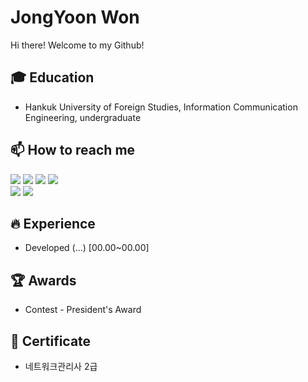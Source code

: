 <!-- <img align='right' src="https://hits.seeyoufarm.com/api/count/incr/badge.svg?url=https%3A%2F%2Fgithub.com%2FSeongilHeo%2Fhit-counter&count_bg=%2379C83D&title_bg=%23555555&icon=&icon_color=%23E7E7E7&title=Visits&edge_flat=false">
 -->
# JongYoon Won
Hi there! Welcome to my Github!<br>
<!-- I am a student studying computer Engineering.<br>
 -->
## 🎓 Education
- Hankuk University of Foreign Studies, Information Communication Engineering, undergraduate

## 📫 How to reach me
<a href="mailto:llovelegonoel@gmail.com" target="_blank"><img src="https://img.shields.io/badge/Gmail-EA4335?style=flat-square&logo=Gmail&logoColor=white"/></a>
<a href="https://www.instagram.com/zibb03/" target="_blank"><img src="https://img.shields.io/badge/Instagram-E4405F?style=flat-square&logo=Instagram&logoColor=white"/></a>
<a href="https://www.facebook.com/profile.php?id=100018771584733" target="_blank"><img src="https://img.shields.io/badge/Facebook-1877F2?style=flat-square&logo=Facebook&logoColor=white"/></a>
<img src="https://img.shields.io/badge/zibb-FFCD00?style=flat-square&logo=KakaoTalk&logoColor=white"/><br>
<a href="https://www.linkedin.com/in/jongyoon-won-b08509237/" target="_blank"><img src="https://img.shields.io/badge/LinkedIn-0A66C2?style=flat-square&logo=LinkedIn&logoColor=white"/></a>
<a href="https://www.youtube.com/channel/UC79Ip_nFNiUxP6B8b7vcdbg" target="_blank"><img src="https://img.shields.io/badge/YouTube-FF0000?style=flat-square&logo=YouTube&logoColor=white"/></a>
<!-- <a href="https://heo-seongil.tistory.com/" target="_blank"><img src="https://img.shields.io/badge/Blog-F56C2D?style=flat-square&logo=Opsgenie&logoColor=white"/></a> -->



<!--  ## 🔭 I’m currently working on ...
 - Research on Off-road Autonomous vehicle [22.04~]
 -->
## 🔥 Experience
- Developed (...) [00.00~00.00]

## 🏆 Awards
- Contest - President's Award
<!-- 
### 하루하루 성장하는 **김차헌**입니다.

#### 통계학, 데이터 분석 그리고 시각화 지식과 기술을 공부하고 있습니다. 
#### 분석을 통한 인사이트를 근거로 비즈니스에 기여하고 싶습니다. 

##### ["more information about me"](https://heoni00.github.io/about/)

##### 🏢 Career

| PERIOD | TITLE | SUBJECT |
| ------- | ------- | ------- | 
| **2023.01 -** | **통계데이터센터 본부 전산요원** | 국가 DB 품질점검, 데이터 정보보안, 데이터 분석 |
| **2022.01 - .06** | **전북선거관리위원회 여론조사 분석요원** | [**선거여론조사 Raw Data 분석 및 조사결과 통계 해석**](https://heoni00.github.io/professional-exp/pollanalysis/#선거여론조사-분석-모니터링-요원으로서-수행한-업무) |
| **2021.09 - .12** | **공공데이터 청년인턴** | **공공 개방데이터 품질 진단 및 개선** |

##### 🏆 Project  

| PERIOD | TITLE | SUBJECT |
| ------- | ------- | -------|
| **2022.01 - .01** | **전북대 빅데이터 분석 경연대회** | [**지하철 유동인구와 공기질 분석 및 지도 시각화**](https://github.com/heoni00/2022-AnalysisCompetition-Subway) |
| **2021.07 - .08** | **K-DATA & 울산항만공사 협업 프로젝트** | [**차종 인식 AI를 활용한 차량 재고 관리 서비스**](https://github.com/heoni00/2021-Project-UPA) | 
| **2021.07 - .07** | **비즈니스 모델 스터디** | [**배달의 민족 개인추천화 서비스 기획 및 알고리즘 연구**](https://github.com/heoni00/2021-Sub_Project-Baemin) |
| **2020.09 - .10** | **2020 NIA 빅콘테스트** | [**퓨쳐스리그, 20시즌 야구 승률 예측 모델 개발**](https://github.com/heoni00/2020-Project-Bigcon) |
| **2020.06 - .07** | **박사 논문 통계 분석** | **중등 가정과 세계시민교육 프로그램 개발과 실행 평가 연구 통계 분석** |
| 해외경험 | | |
| **2018.07 - .08** | **캄보디아 해외봉사 (전북대)** | **캄보디아 현지 교육 봉사 및 마을 화장실 짓기** |  
| **2017.12 - .01** | **라오스 현지조사 프로젝트 (전북대)** | **라오스 여성 직업학교 ODA 개발사업 효과성 조사** |

##### 🧩 Skill  

[SQL](https://heoni00.github.io/categories/sql) (MySQL, DB구축) / [Python](https://github.com/heoni00/Python) (Pandas, Numpy, Matplotlib, folium)  
R (통계 라이브러리, ggplot) / EXCEL / SPSS  -->

## 📜 Certificate

- 네트워크관리사 2급 

<!-- ## 🛠 Skills
<center>
 <table width="100%">
 <tr width="100%">
  <td valign="top" width="50%">
    <h3>Language</h3>
    <ul>
     <li>Advanced</li>
      <p>
       <img src="https://img.shields.io/badge/C-A8B9CC?style=flat-square&logo=C&logoColor=white"/> 
       <img src="https://img.shields.io/badge/C++-00599C?style=flat-square&logo=c%2B%2B&logoColor=white"/> 
       <img src="https://img.shields.io/badge/Python-3776AB?style=flat-square&logo=Python&logoColor=white"/> 
       <img src="https://img.shields.io/badge/HTML-E34F26?style=flat-square&logo=HTML5&logoColor=white"/> 
       <img src="https://img.shields.io/badge/CSS-1572B6?style=flat-square&logo=CSS3&logoColor=white"/> 
      </p>
     <li>Intermediate</li>
      <p>
        <img src="https://img.shields.io/badge/JavaScript-F7DF1E?style=flat-square&logo=JavaScripton&logoColor=white"/>
        <img src="https://img.shields.io/badge/Java-007396?style=flat-square&logo=Java&logoColor=white"/>
        <img src="https://img.shields.io/badge/Markdown-000000?style=flat-square&logo=Markdown&logoColor=white"/>
        <img src="https://img.shields.io/badge/PHP-777BB4?style=flat-square&logo=PHP&logoColor=white"/> 
      </p>
     <li>Beginning</li>
      <p>
        <img src="https://img.shields.io/badge/Go-00ADD8?style=flat-square&logo=Go&logoColor=white"/> 
        <img src="https://img.shields.io/badge/Kotlin-0095D5?style=flat-square&logo=Kotlin&logoColor=white"/>
      </p>
    </ul>
    <img src="https://blog.kakaocdn.net/dn/dAEQye/btqDOkONLE0/5TK0HtrButojrSUVadJRP0/img.jpg" height="1" width="400">
  </td>
  <td valign="top" width="50%">
    <h3>Stack</h3>
    <p>
     <img src="https://img.shields.io/badge/Pytorch-EE4C2C?style=flat-square&logo=Pytorch&logoColor=white"/>
     <img src="https://img.shields.io/badge/TensorFlow-FF6F00?style=flat-square&logo=TensorFlow&logoColor=white"/><br>
     <img src="https://img.shields.io/badge/Android-3DDC84?style=flat-square&logo=Android&logoColor=white"/><br>
     <img src="https://img.shields.io/badge/Git-F05032?style=flat-square&logo=Git&logoColor=white"/>
     <img src="https://img.shields.io/badge/Docker-2496ED?style=flat-square&logo=Docker&logoColor=white"/><br>
     <img src="https://img.shields.io/badge/aws-232F3E?style=flat-square&logo=AmazonAWS&logoColor=white"/>
     <img src="https://img.shields.io/badge/Ubuntu-E95420?style=flat-square&logo=Ubuntu&logoColor=white"/><br>
     <img src="https://img.shields.io/badge/Apache-D22128?style=flat-square&logo=Apache&logoColor=white"/>
     <img src="https://img.shields.io/badge/MariaDB-1F305F?style=flat-square&logo=MariaDB&logoColor=white"/>
     <img src="https://img.shields.io/badge/MySQL-4479A1?style=flat-square&logo=MySQL&logoColor=white"/><br>
     <img src="https://img.shields.io/badge/Raspberry Pi-A22846?style=flat-square&logo=RaspberryPi&logoColor=white"/>
     <img src="https://img.shields.io/badge/Arduino-00979D?style=flat-square&logo=Arduino&logoColor=white"/><br>
    </p>
    <img src="https://blog.kakaocdn.net/dn/dAEQye/btqDOkONLE0/5TK0HtrButojrSUVadJRP0/img.jpg" height="1" width="400">
  </td></tr></table>
<center>  
 
## 😁 Github Stats  
<table width="100%">
 <tr>
  <td valign="top" width="50%">
   <img src="https://github-readme-stats.vercel.app/api?username=SeongilHeo&hide_border=true" width="400">
  </td>
  <td valign="top" width="50%">
   <img src="https://github-readme-stats.vercel.app/api/top-langs/?username=SeongilHeo&hide_border=true&layout=compact" width="400">
  </td>
 </tr>
</table>  

<p align="center"><img align='center' src="http://mazassumnida.wtf/api/v2/generate_badge?boj=tjddlf101"></p> -->
